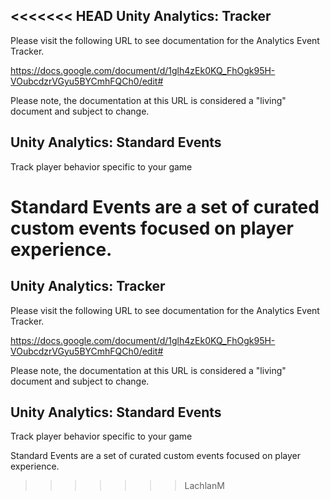 <<<<<<< HEAD
Unity Analytics: Tracker
------------------------------
Please visit the following URL to see documentation for the Analytics Event Tracker.

https://docs.google.com/document/d/1glh4zEk0KQ_FhOgk95H-VOubcdzrVGyu5BYCmhFQCh0/edit#

Please note, the documentation at this URL is considered a "living" document and subject to change.


Unity Analytics: Standard Events
------------------------------
Track player behavior specific to your game

Standard Events are a set of curated custom events focused on player experience.
=======
Unity Analytics: Tracker
------------------------------
Please visit the following URL to see documentation for the Analytics Event Tracker.

https://docs.google.com/document/d/1glh4zEk0KQ_FhOgk95H-VOubcdzrVGyu5BYCmhFQCh0/edit#

Please note, the documentation at this URL is considered a "living" document and subject to change.


Unity Analytics: Standard Events
------------------------------
Track player behavior specific to your game

Standard Events are a set of curated custom events focused on player experience.
>>>>>>> LachlanM
